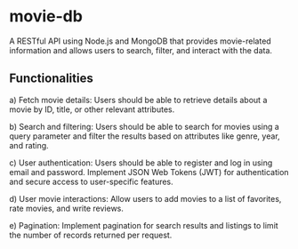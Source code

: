 # movie-db

A RESTful API using Node.js and MongoDB that provides movie-related information and allows users to search, filter, and interact with the data.

## Functionalities

a) Fetch movie details: Users should be able to retrieve details about a movie by ID, title, or other relevant attributes.

b) Search and filtering: Users should be able to search for movies using a query parameter and filter the results based on attributes like genre, year, and rating.

c) User authentication: Users should be able to register and log in using email and password. Implement JSON Web Tokens (JWT) for authentication and secure access to user-specific features.

d) User movie interactions: Allow users to add movies to a list of favorites, rate movies, and write reviews.

e) Pagination: Implement pagination for search results and listings to limit the number of records returned per request.
